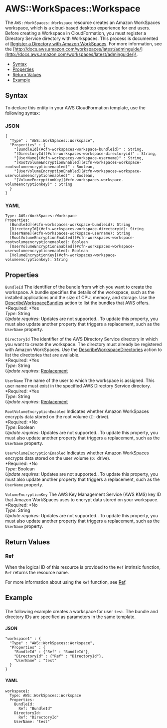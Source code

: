 # AWS::WorkSpaces::Workspace<a name="aws-resource-workspaces-workspace"></a>

The `AWS::WorkSpaces::Workspace` resource creates an Amazon WorkSpaces workspace, which is a cloud\-based desktop experience for end users\. Before creating a Workspace in CloudFormation, you must register a Directory Service directory with Workspaces\. This process is documented at [Register a Directory with Amazon WorkSpaces](http://docs.aws.amazon.com/workspaces/latest/adminguide/register-deregister-directory.html)\. For more information, see the [http://docs.aws.amazon.com/workspaces/latest/adminguide/](http://docs.aws.amazon.com/workspaces/latest/adminguide/)\. 


+ [Syntax](#aws-resource-workspaces-workspace-syntax)
+ [Properties](#w3ab2c21c10e1127b9)
+ [Return Values](#w3ab2c21c10e1127c11)
+ [Example](#w3ab2c21c10e1127c13)

## Syntax<a name="aws-resource-workspaces-workspace-syntax"></a>

To declare this entity in your AWS CloudFormation template, use the following syntax:

### JSON<a name="aws-resource-workspaces-workspace-syntax.json"></a>

```
{
  "Type" : "AWS::WorkSpaces::Workspace",
  "Properties" : {
    "[BundleId](#cfn-workspaces-workspace-bundleid)" : String,
    "[DirectoryId](#cfn-workspaces-workspace-directoryid)" : String,
    "[UserName](#cfn-workspaces-workspace-username)" : String,
    "[RootVolumeEncryptionEnabled](#cfn-workspaces-workspace-rootvolumeencryptionenabled)" : Boolean,
    "[UserVolumeEncryptionEnabled](#cfn-workspaces-workspace-uservolumeencryptionenabled)" : Boolean,
    "[VolumeEncryptionKey](#cfn-workspaces-workspace-volumeencryptionkey)" : String
  }
}
```

### YAML<a name="aws-resource-workspaces-workspace-syntax.yaml"></a>

```
Type: AWS::WorkSpaces::Workspace
Properties: 
  [BundleId](#cfn-workspaces-workspace-bundleid): String
  [DirectoryId](#cfn-workspaces-workspace-directoryid): String
  [UserName](#cfn-workspaces-workspace-username): String
  [RootVolumeEncryptionEnabled](#cfn-workspaces-workspace-rootvolumeencryptionenabled): Boolean
  [UserVolumeEncryptionEnabled](#cfn-workspaces-workspace-uservolumeencryptionenabled): Boolean
  [VolumeEncryptionKey](#cfn-workspaces-workspace-volumeencryptionkey): String
```

## Properties<a name="w3ab2c21c10e1127b9"></a>

`BundleId`  <a name="cfn-workspaces-workspace-bundleid"></a>
The identifier of the bundle from which you want to create the workspace\. A bundle specifies the details of the workspace, such as the installed applications and the size of CPU, memory, and storage\. Use the [DescribeWorkspaceBundles](http://docs.aws.amazon.com/workspaces/latest/devguide/API_DescribeWorkspaceBundles.html) action to list the bundles that AWS offers\.  
*Required: *Yes  
*Type*: String  
*Update requires*: Updates are not supported\.\. To update this property, you must also update another property that triggers a replacement, such as the `UserName` property\.

`DirectoryId`  <a name="cfn-workspaces-workspace-directoryid"></a>
The identifier of the AWS Directory Service directory in which you want to create the workspace\. The directory must already be registered with Amazon WorkSpaces\. Use the [DescribeWorkspaceDirectories](http://docs.aws.amazon.com/workspaces/latest/devguide/API_DescribeWorkspaceDirectories.html) action to list the directories that are available\.  
*Required: *Yes  
*Type*: String  
*Update requires*: [Replacement](using-cfn-updating-stacks-update-behaviors.md#update-replacement)

`UserName`  <a name="cfn-workspaces-workspace-username"></a>
The name of the user to which the workspace is assigned\. This user name must exist in the specified AWS Directory Service directory\.  
*Required: *Yes  
*Type*: String  
*Update requires*: [Replacement](using-cfn-updating-stacks-update-behaviors.md#update-replacement)

`RootVolumeEncryptionEnabled`  <a name="cfn-workspaces-workspace-rootvolumeencryptionenabled"></a>
Indicates whether Amazon WorkSpaces encrypts data stored on the root volume \(`C:` drive\)\.  
*Required: *No  
*Type*: Boolean  
*Update requires*: Updates are not supported\.\. To update this property, you must also update another property that triggers a replacement, such as the `UserName` property\.

`UserVolumeEncryptionEnabled`  <a name="cfn-workspaces-workspace-uservolumeencryptionenabled"></a>
Indicates whether Amazon WorkSpaces encrypts data stored on the user volume \(`D:` drive\)\.  
*Required: *No  
*Type*: Boolean  
*Update requires*: Updates are not supported\.\. To update this property, you must also update another property that triggers a replacement, such as the `UserName` property\.

`VolumeEncryptionKey`  <a name="cfn-workspaces-workspace-volumeencryptionkey"></a>
The AWS Key Management Service \(AWS KMS\) key ID that Amazon WorkSpaces uses to encrypt data stored on your workspace\.  
*Required: *No  
*Type*: String  
*Update requires*: Updates are not supported\.\. To update this property, you must also update another property that triggers a replacement, such as the `UserName` property\.

## Return Values<a name="w3ab2c21c10e1127c11"></a>

### Ref<a name="w3ab2c21c10e1127c11b2"></a>

When the logical ID of this resource is provided to the `Ref` intrinsic function, `Ref` returns the resource name\.

For more information about using the `Ref` function, see [Ref](intrinsic-function-reference-ref.md)\.

## Example<a name="w3ab2c21c10e1127c13"></a>

### <a name="w3ab2c21c10e1127c13b2"></a>

The following example creates a workspace for user `test`\. The bundle and directory IDs are specified as parameters in the same template\.

#### JSON<a name="aws-resource-workspaces-workspace-example.json"></a>

```
"workspace1" : {
  "Type" : "AWS::WorkSpaces::Workspace",
  "Properties" : {
    "BundleId" : {"Ref" : "BundleId"},
    "DirectoryId" : {"Ref" : "DirectoryId"},
    "UserName" : "test"
  }
}
```

#### YAML<a name="aws-resource-workspaces-workspace-example.yaml"></a>

```
workspace1: 
  Type: AWS::WorkSpaces::Workspace
  Properties: 
    BundleId: 
      Ref: "BundleId"
    DirectoryId: 
      Ref: "DirectoryId"
    UserName: "test"
```